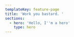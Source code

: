 ```yaml
---
templateKey: feature-page
title: 'Work you bastard. '
sections:
  - hero: 'Hello, I''m a hero'
    type: hero
---
```



